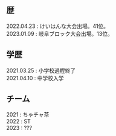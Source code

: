 ## 歴
2022.04.23 : けいはんな大会出場。41位。  
2023.01.09 : 岐阜ブロック大会出場。13位。  

## 学歴
2021.03.25 : 小学校過程終了  
2021.04.10 : 中学校入学  

## チーム
2021       : ちゃチャ茶  
2022       : ST  
2023       : ???  
